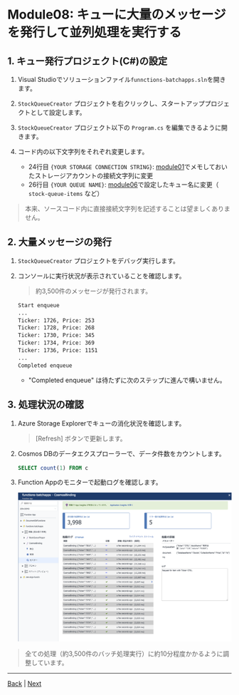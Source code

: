 # Module08: キューに大量のメッセージを発行して並列処理を実行する

## 1. キュー発行プロジェクト(C#)の設定

1. Visual Studioでソリューションファイル`funnctions-batchapps.sln`を開きます。

1. `StockQueueCreator` プロジェクトを右クリックし、スタートアッププロジェクトとして設定します。

1. `StockQueueCreator` プロジェクト以下の `Program.cs` を編集できるように開きます。

1. コード内の以下文字列をそれぞれ変更します。

    * 24行目 `{YOUR STORAGE CONNECTION STRING}`: [module01](module01.md)でメモしておいたストレージアカウントの接続文字列に変更
    * 26行目 `{YOUR QUEUE NAME}`: [module06](module06.md)で設定したキュー名に変更（ `stock-queue-items` など）

> 本来、ソースコード内に直接接続文字列を記述することは望ましくありません。

## 2. 大量メッセージの発行

1. `StockQueueCreator` プロジェクトをデバッグ実行します。

1. コンソールに実行状況が表示されていることを確認します。

    > 約3,500件のメッセージが発行されます。

    ```bash
    Start enqueue
    ...
    Ticker: 1726, Price: 253
    Ticker: 1728, Price: 268
    Ticker: 1730, Price: 345
    Ticker: 1734, Price: 369
    Ticker: 1736, Price: 1151
    ...
    Completed enqueue
    ```

    * "Completed enqueue" は待たずに次のステップに進んで構いません。

## 3. 処理状況の確認

1. Azure Storage Explorerでキューの消化状況を確認します。

    > [Refresh] ボタンで更新します。

1. Cosmos DBのデータエクスプローラーで、データ件数をカウントします。

    ```sql
    SELECT count(1) FROM c
    ```

1. Function Appのモニターで起動ログを確認します。

    ![m08-1](images/m08-1.png)

> 全ての処理（約3,500件のバッチ処理実行）に約10分程度かかるように調整しています。

---
[Back](module07.md) | [Next](module09.md)